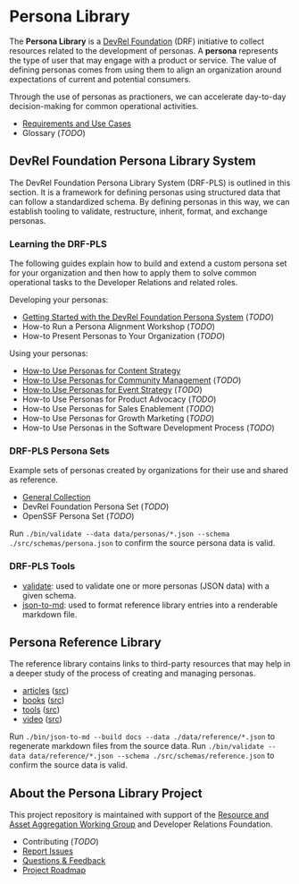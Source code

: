 # Persona Library

The **Persona Library** is a [DevRel Foundation](https://github.com/DevRel-Foundation) (DRF) initiative to collect resources related to the development of personas. A **persona** represents the type of user that may engage with a product or service. The value of defining personas comes from using them to align an organization around expectations of current and potential consumers. 

Through the use of personas as practioners, we can accelerate day-to-day decision-making for common operational activities.

* [Requirements and Use Cases](https://github.com/DevRel-Foundation/wg-resource-aggregation/discussions/46)
* Glossary (_TODO_)

## DevRel Foundation Persona Library System

The DevRel Foundation Persona Library System (DRF-PLS) is outlined in this section. It is a framework for defining personas using structured data that can follow a standardized schema. By defining personas in this way, we can establish tooling to validate, restructure, inherit, format, and exchange personas.

### Learning the DRF-PLS

The following guides explain how to build and extend a custom persona set for your organization and then how to apply them to solve common operational tasks to the Developer Relations and related roles.

Developing your personas:
* [Getting Started with the DevRel Foundation Persona System](./docs/guides/getting-started.md) (_TODO_)
* How-to Run a Persona Alignment Workshop (_TODO_)
* How-to Present Personas to Your Organization (_TODO_)

Using your personas:
* [How-to Use Personas for Content Strategy](./docs/guides/content-strategy.md)
* [How-to Use Personas for Community Management](./docs/guides/community-management.md) (_TODO_)
* [How-to Use Personas for Event Strategy](./docs/guides/event-strategy.md) (_TODO_)
* How-to Use Personas for Product Advocacy (_TODO_)
* How-to Use Personas for Sales Enablement (_TODO_)
* How-to Use Personas for Growth Marketing (_TODO_)
* How-to Use Personas in the Software Development Process (_TODO_)

### DRF-PLS Persona Sets

Example sets of personas created by organizations for their use and shared as reference.

- [General Collection](./data/personas)
- DevRel Foundation Persona Set (_TODO_)
- OpenSSF Persona Set (_TODO_)

Run `./bin/validate --data data/personas/*.json --schema ./src/schemas/persona.json` to confirm the source persona data is valid.

### DRF-PLS Tools

- [validate](./bin/validate): used to validate one or more personas (JSON data) with a given schema.
- [json-to-md](./bin/json-to-md): used to format reference library entries into a renderable markdown file.

## Persona Reference Library

The reference library contains links to third-party resources that may help in a deeper study of the process of creating and managing personas.

- [articles](./docs/articles.md) ([src](./data/reference/articles.json))
- [books](./docs/books.md) ([src](./data/reference/books.json))
- [tools](./docs/tools.md) ([src](./data/reference/tools.json))
- [video](./docs/video.md) ([src](./data/reference/videos.json))

Run `./bin/json-to-md --build docs --data ./data/reference/*.json` to regenerate markdown files from the source data.  Run `./bin/validate --data data/reference/*.json --schema ./src/schemas/reference.json` to confirm the source data is valid.

## About the Persona Library Project

This project repository is maintained with support of the [Resource and Asset Aggregation Working Group](https://github.com/DevRel-Foundation/wg-resource-aggregation) and Developer Relations Foundation.

* Contributing (_TODO_)
* [Report Issues](https://github.com/DevRel-Foundation/wg-resource-aggregation/issues)
* [Questions & Feedback](https://github.com/DevRel-Foundation/wg-resource-aggregation/discussions/categories/persona-library)
* [Project Roadmap](https://github.com/orgs/DevRel-Foundation/projects/12)
